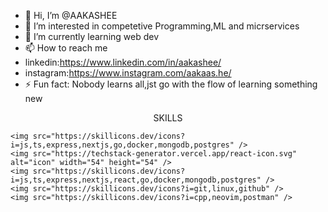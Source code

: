 - 👋 Hi, I’m @AAKASHEE
- 👀 I’m interested in competetive Programming,ML and micrservices
- 🌱 I’m currently learning  web dev 
- 📫 How to reach me
- linkedin:https://www.linkedin.com/in/aakashee/
- instagram:https://www.instagram.com/aakaas.he/
- ⚡ Fun fact: Nobody learns all,jst go with the flow of learning something new

<!---
AAKASHEE/AAKASHEE is a ✨ special ✨ repository because its `README.md` (this file) appears on your GitHub profile.
You can click the Preview link to take a look at your changes.
--->
<p align="center">SKILLS</p>

    <img src="https://skillicons.dev/icons?i=js,ts,express,nextjs,go,docker,mongodb,postgres" />
    <img src="https://techstack-generator.vercel.app/react-icon.svg" alt="icon" width="54" height="54" />
    <img src="https://skillicons.dev/icons?i=js,ts,express,nextjs,react,go,docker,mongodb,postgres" />
    <img src="https://skillicons.dev/icons?i=git,linux,github" />
    <img src="https://skillicons.dev/icons?i=cpp,neovim,postman" />
